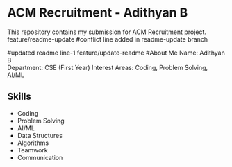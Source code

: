 # ACM Recruitment - Adithyan B
This repository contains my submission for ACM Recruitment project.
feature/readme-update
#conflict line added in readme-update branch


#updated readme line-1
feature/update-readme
#About Me
 Name: Adithyan B  
 Department: CSE (First Year)
 Interest Areas: Coding, Problem Solving, AI/ML

 ## Skills

- Coding
- Problem Solving
- AI/ML
- Data Structures
- Algorithms
- Teamwork
- Communication



